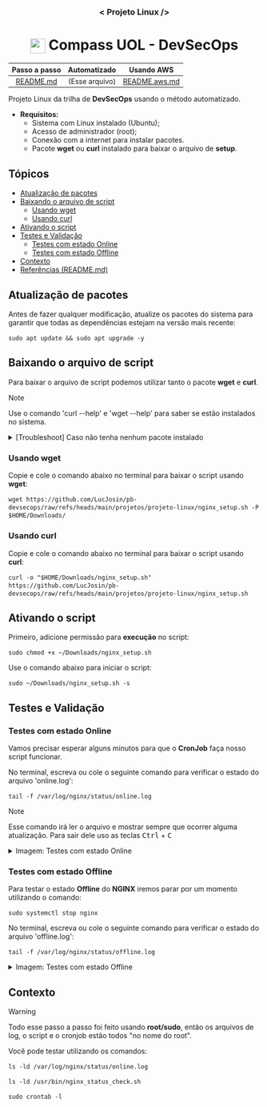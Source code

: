<h3 align="center">< Projeto Linux /></h3>

<h1 align="center">
    <img align="center" src="https://logospng.org/download/uol/logo-uol-icon-256.png" width="30" height="30" /> Compass UOL - DevSecOps
</h1>

<div align="center">

|      Passo a passo       |  Automatizado  |            Usando AWS            |
| :----------------------: | :------------: | :------------------------------: |
| [README.md](./README.md) | (Esse arquivo) | [README.aws.md](./README.aws.md) |

</div>

Projeto Linux da trilha de **DevSecOps** usando o método automatizado.

- **Requisitos:**
  - Sistema com Linux instalado (Ubuntu);
  - Acesso de administrador (root);
  - Conexão com a internet para instalar pacotes.
  - Pacote **wget** ou **curl** instalado para baixar o arquivo de **setup**.

## Tópicos

- [Atualização de pacotes](#atualização-de-pacotes)
- [Baixando o arquivo de script](#baixando-o-arquivo-de-script)
  - [Usando wget](#usando-wget)
  - [Usando curl](#usando-curl)
- [Ativando o script](#ativando-o-script)
- [Testes e Validação](#testes-e-validação)
  - [Testes com estado Online](#testes-com-estado-online)
  - [Testes com estado Offline](#testes-com-estado-offline)
- [Contexto](#contexto)
- [Referências (README.md)](./README.md#referências)

## Atualização de pacotes

Antes de fazer qualquer modificação, atualize os pacotes do sistema para garantir que todas as dependências estejam na versão mais recente:

```
sudo apt update && sudo apt upgrade -y
```

## Baixando o arquivo de script

Para baixar o arquivo de script podemos utilizar tanto o pacote **wget** e **curl**.

> [!NOTE]
> Use o comando 'curl --help' e 'wget --help' para saber se estão instalados no sistema.

<details>
    <summary>[Troubleshoot] Caso não tenha nenhum pacote instalado</summary>
    
Se nenhum pacote estiver instalado, no termial use o comando abaixo para instalar o **wget**:

```
sudo apt install wget -y
```

</details>

### Usando wget

Copie e cole o comando abaixo no terminal para baixar o script usando **wget**:

```
wget https://github.com/LucJosin/pb-devsecops/raw/refs/heads/main/projetos/projeto-linux/nginx_setup.sh -P $HOME/Downloads/
```

### Usando curl

Copie e cole o comando abaixo no terminal para baixar o script usando **curl**:

```
curl -o "$HOME/Downloads/nginx_setup.sh" https://github.com/LucJosin/pb-devsecops/raw/refs/heads/main/projetos/projeto-linux/nginx_setup.sh
```

## Ativando o script

Primeiro, adicione permissão para **execução** no script:

```
sudo chmod +x ~/Downloads/nginx_setup.sh
```

Use o comando abaixo para iniciar o script:

```
sudo ~/Downloads/nginx_setup.sh -s
```

## Testes e Validação

### Testes com estado Online

Vamos precisar esperar alguns minutos para que o **CronJob** faça nosso script funcionar.

No terminal, escreva ou cole o seguinte comando para verificar o estado do arquivo 'online.log':

```
tail -f /var/log/nginx/status/online.log
```

> [!NOTE]
> Esse comando irá ler o arquivo e mostrar sempre que ocorrer alguma atualização. Para sair dele uso as teclas <kbd>Ctrl</kbd> + <kbd>C</kbd>

<details>
  <summary>Imagem: Testes com estado Online</summary>
  <img src="./assets/status-log-online.png"/>
</details>

### Testes com estado Offline

Para testar o estado **Offline** do **NGINX** iremos parar por um momento utilizando o comando:

```
sudo systemctl stop nginx
```

No terminal, escreva ou cole o seguinte comando para verificar o estado do arquivo 'offline.log':

```
tail -f /var/log/nginx/status/offline.log
```

<details>
  <summary>Imagem: Testes com estado Offline</summary>
  <img src="./assets/status-log-offline.png"/>
</details>

## Contexto

> [!WARNING]
> Todo esse passo a passo foi feito usando **root/sudo**, então os arquivos de log, o script e o cronjob estão todos "no nome do root".
>
> Você pode testar utilizando os comandos:
>
> ```
> ls -ld /var/log/nginx/status/online.log
> ```
>
> ```
> ls -ld /usr/bin/nginx_status_check.sh
> ```
>
> ```
> sudo crontab -l
> ```
